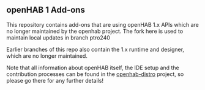 ## openHAB 1 Add-ons

This repository contains add-ons that are using openHAB 1.x APIs which are no longer maintained by the openhab project.
The fork here is used to maintain local updates in branch ptro240

Earlier branches of this repo also contain the 1.x runtime and designer, which are no longer maintained.

Note that all information about openHAB itself, the IDE setup and the contribution processes can be found in the [openhab-distro](https://github.com/openhab/openhab-distro) project, so please go there for any further details!
